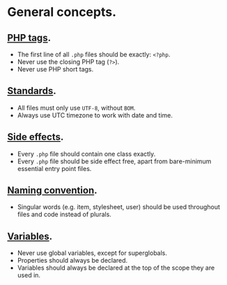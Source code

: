 # General concepts.

## [PHP tags](php-tags.md).

+ The first line of all `.php` files should be exactly: `<?php`.
+ Never use the closing PHP tag (`?>`).
+ Never use PHP short tags.

## [Standards](standards.md).

+ All files must only use `UTF-8`, without `BOM`.
+ Always use UTC timezone to work with date and time.

## [Side effects](side-effects.md).

+ Every `.php` file should contain one class exactly.
+ Every `.php` file should be side effect free, apart from bare-minimum essential entry point files.

## [Naming convention](naming-convention.md).

+ Singular words (e.g. item, stylesheet, user) should be used throughout files and code instead of plurals.

## [Variables](variables.md).

+ Never use global variables, except for superglobals.
+ Properties should always be declared.
+ Variables should always be declared at the top of the scope they are used in.
